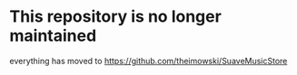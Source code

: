 # This repository is no longer maintained

everything has moved to https://github.com/theimowski/SuaveMusicStore